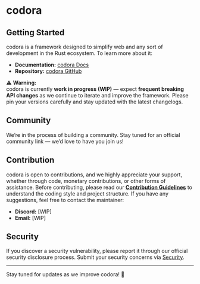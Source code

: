 # codora

## Getting Started

codora is a framework designed to simplify web and any sort of development in the Rust ecosystem. To learn more about it:

- **Documentation:** [codora Docs](https://codora.github.io "codora Docs")
- **Repository:** [codora GitHub](https://github.com/codetheproject/codora "codora Repo")

⚠️ **Warning:**  
codora is currently **work in progress (WIP)** — expect **frequent breaking API changes** as we continue to iterate and improve the framework. Please pin your versions carefully and stay updated with the latest changelogs.

## Community

We’re in the process of building a community. Stay tuned for an official community link — we’d love to have you join us!

## Contribution

codora is open to contributions, and we highly appreciate your support, whether through code, monetary contributions, or other forms of assistance. Before contributing, please read our **[Contribution Guidelines](CONTRIBUTION.md)** to understand the coding style and project structure. If you have any suggestions, feel free to contact the maintainer:

- **Discord:** [WIP]
- **Email:** [WIP]

## Security

If you discover a security vulnerability, please report it through our official security disclosure process. Submit your security concerns via [Security](SECURITY.md).

---

Stay tuned for updates as we improve codora! 🚀
